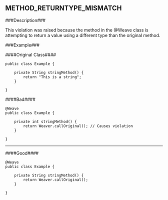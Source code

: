 ## METHOD_RETURNTYPE_MISMATCH ##

###Description###

This violation was raised because the method in the @Weave class is attempting to return a value using a different type than the original method.

###Example###

####Original Class####
```
public class Example {

    private String stringMethod() {
        return "This is a string";
    }

}
```


####Bad####
```
@Weave
public class Example {

    private int stringMethod() {
        return Weaver.callOriginal(); // Causes violation
    }

}
```

----------

####Good####
```
@Weave
public class Example {

    private String stringMethod() {
        return Weaver.callOriginal();
    }

}
```